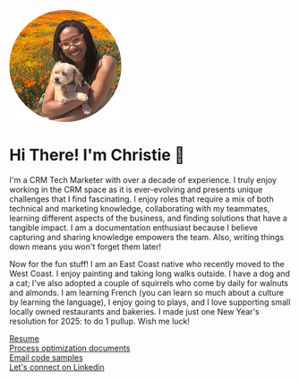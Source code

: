 ![Hanging with my doggie in the California superbloom](https://github.com/ChrisThorn10/portfolio/blob/main/profile-posing-with-dog-round-200x200.png?raw=true "Hanging with my doggie in the California superbloom")
# Hi There! I'm Christie 👋
I'm a CRM Tech Marketer with over a decade of experience. I truly enjoy working in the CRM space as it is ever-evolving and presents unique challenges that I find fascinating. I enjoy roles that require a mix of both technical and marketing knowledge, collaborating with my teammates, learning different aspects of the business, and finding solutions that have a tangible impact. I am a documentation enthusiast because I believe capturing and sharing knowledge empowers the team. Also, writing things down means you won't forget them later!

Now for the fun stuff! I am an East Coast native who recently moved to the West Coast. I enjoy painting and taking long walks outside. I have a dog and a cat; I've also adopted a couple of squirrels who come by daily for walnuts and almonds. I am learning French (you can learn so much about a culture by learning the language), I enjoy going to plays, and I love supporting small locally owned restaurants and bakeries. I made just one New Year's resolution for 2025: to do 1 pullup. Wish me luck!

[Resume](https://docs.google.com/document/d/1oBB0xOKOkDPoL-s1BHAmf3oPbg0CxphHB1lYwNjRaTM/edit?tab=t.0)
<br>
[Process optimization documents](crm-process-optimization-documents)
<br>
[Email code samples]()
<br>
[Let's connect on Linkedin](https://www.linkedin.com/in/thornton-christie/)
